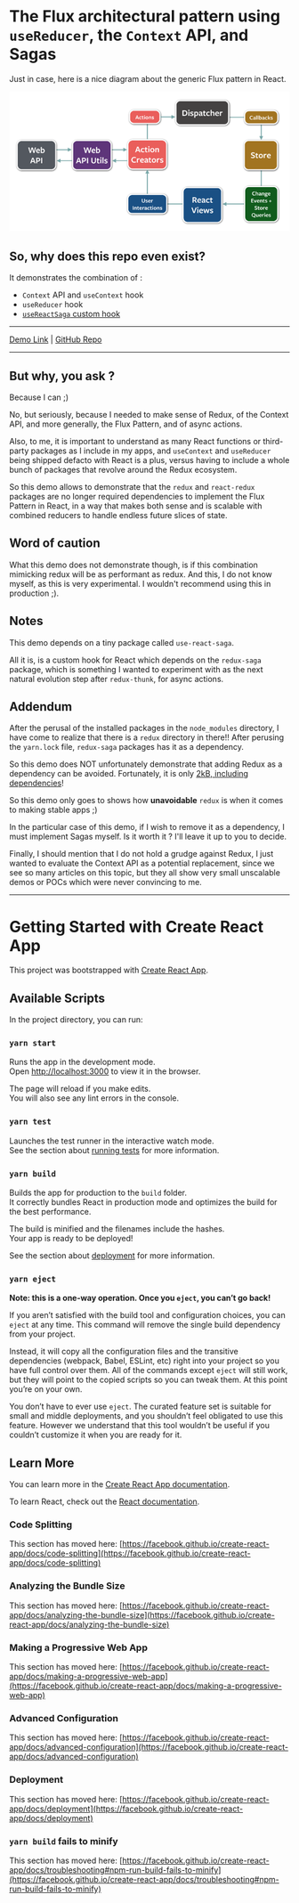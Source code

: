 # The Flux architectural pattern using `useReducer`, the `Context` API, and Sagas

Just in case, here is a nice diagram about the generic Flux pattern in React.

<img src="public/images/flux-pattern.png" alt="Flux architectural pattern">

## So, why does this repo even exist?

It demonstrates the combination of :

- `Context` API and `useContext` hook
- `useReducer` hook
- [`useReactSaga` custom hook](https://www.npmjs.com/package/use-react-saga)

---

[Demo Link](https://confident-turing-f05f43.netlify.app/) | [GitHub Repo](https://github.com/boostup/react-context-api-multiple-reducers-mulitple-sagas)

---

## But why, you ask ?

Because I can ;)

No, but seriously, because I needed to make sense of Redux, of the Context API, and more generally, the Flux Pattern, and of async actions.

Also, to me, it is important to understand as many React functions or third-party packages as I include in my apps, and `useContext` and `useReducer` being shipped defacto with React is a plus, versus having to include a whole bunch of packages that revolve around the Redux ecosystem.

So this demo allows to demonstrate that the `redux` and `react-redux` packages are no longer required dependencies to implement the Flux Pattern in React, in a way that makes both sense and is scalable with combined reducers to handle endless future slices of state.

## Word of caution

What this demo does not demonstrate though, is if this combination mimicking redux will be as performant as redux.
And this, I do not know myself, as this is very experimental. I wouldn't recommend using this in production ;).

## Notes

This demo depends on a tiny package called `use-react-saga`.

All it is, is a custom hook for React which depends on the `redux-saga` package, which is something I wanted to experiment with as the next natural evolution step after `redux-thunk`, for async actions.

## Addendum

After the perusal of the installed packages in the `node_modules` directory, I have come to realize that there is a `redux` directory in there!! After perusing the `yarn.lock` file, `redux-saga` packages has it as a dependency.

So this demo does NOT unfortunately demonstrate that adding Redux as a dependency can be avoided. Fortunately, it is only [2kB, including dependencies](https://www.npmjs.com/package/redux)!

So this demo only goes to shows how **unavoidable** `redux` is when it comes to making stable apps ;)

In the particular case of this demo, if I wish to remove it as a dependency, I must implement Sagas myself. Is it worth it ? I'll leave it up to you to decide.

Finally, I should mention that I do not hold a grudge against Redux, I just wanted to evaluate the Context API as a potential replacement, since we see so many articles on this topic, but they all show very small unscalable demos or POCs which were never convincing to me.

---

# Getting Started with Create React App

This project was bootstrapped with [Create React App](https://github.com/facebook/create-react-app).

## Available Scripts

In the project directory, you can run:

### `yarn start`

Runs the app in the development mode.\
Open [http://localhost:3000](http://localhost:3000) to view it in the browser.

The page will reload if you make edits.\
You will also see any lint errors in the console.

### `yarn test`

Launches the test runner in the interactive watch mode.\
See the section about [running tests](https://facebook.github.io/create-react-app/docs/running-tests) for more information.

### `yarn build`

Builds the app for production to the `build` folder.\
It correctly bundles React in production mode and optimizes the build for the best performance.

The build is minified and the filenames include the hashes.\
Your app is ready to be deployed!

See the section about [deployment](https://facebook.github.io/create-react-app/docs/deployment) for more information.

### `yarn eject`

**Note: this is a one-way operation. Once you `eject`, you can’t go back!**

If you aren’t satisfied with the build tool and configuration choices, you can `eject` at any time. This command will remove the single build dependency from your project.

Instead, it will copy all the configuration files and the transitive dependencies (webpack, Babel, ESLint, etc) right into your project so you have full control over them. All of the commands except `eject` will still work, but they will point to the copied scripts so you can tweak them. At this point you’re on your own.

You don’t have to ever use `eject`. The curated feature set is suitable for small and middle deployments, and you shouldn’t feel obligated to use this feature. However we understand that this tool wouldn’t be useful if you couldn’t customize it when you are ready for it.

## Learn More

You can learn more in the [Create React App documentation](https://facebook.github.io/create-react-app/docs/getting-started).

To learn React, check out the [React documentation](https://reactjs.org/).

### Code Splitting

This section has moved here: [https://facebook.github.io/create-react-app/docs/code-splitting](https://facebook.github.io/create-react-app/docs/code-splitting)

### Analyzing the Bundle Size

This section has moved here: [https://facebook.github.io/create-react-app/docs/analyzing-the-bundle-size](https://facebook.github.io/create-react-app/docs/analyzing-the-bundle-size)

### Making a Progressive Web App

This section has moved here: [https://facebook.github.io/create-react-app/docs/making-a-progressive-web-app](https://facebook.github.io/create-react-app/docs/making-a-progressive-web-app)

### Advanced Configuration

This section has moved here: [https://facebook.github.io/create-react-app/docs/advanced-configuration](https://facebook.github.io/create-react-app/docs/advanced-configuration)

### Deployment

This section has moved here: [https://facebook.github.io/create-react-app/docs/deployment](https://facebook.github.io/create-react-app/docs/deployment)

### `yarn build` fails to minify

This section has moved here: [https://facebook.github.io/create-react-app/docs/troubleshooting#npm-run-build-fails-to-minify](https://facebook.github.io/create-react-app/docs/troubleshooting#npm-run-build-fails-to-minify)
